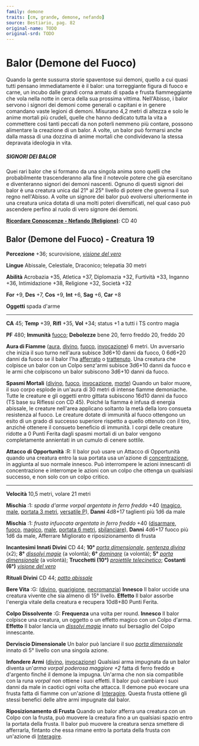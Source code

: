 ```yaml
---
family: demone
traits: [cm, grande, demone, nefando]
source: Bestiario, pag. 82
original-name: TODO
original-srd: TODO
---
```


# Balor (Demone del Fuoco)

Quando la gente sussurra storie spaventose sui demoni, quello a cui quasi tutti
pensano immediatamente è il balor: una torreggiante figura di fuoco e carne, un
incubo dalle grandi corna armato di spada e frusta fiammeggiante che vola nella
notte in cerca della sua prossima vittima. Nell'Abisso, i balor servono i
signori dei demoni come generali o capitani e in genere comandano vaste legioni
di demoni. Misurano 4,2 metri di altezza e solo le anime mortali più crudeli,
quelle che hanno dedicato tutta la vita a commettere così tanti peccati da non
poterli nemmeno più contare, possono alimentare la creazione di un balor. A
volte, un balor può formarsi anche dalla massa di una dozzina di anime mortali
che condividevano la stessa depravata ideologia in vita.

##### SIGNORI DEI BALOR

Quei rari balor che si formano da una singola anima sono quelli che
probabilmente trascenderanno alla fine il notevole potere che già esercitano e
diventeranno signori dei demoni nascenti. Ognuno di questi signori dei balor è
una creatura unica dal 21° al 25° livello di potere che governa il suo regno
nell'Abisso. A volte un signore dei balor può evolversi ulteriormente in una
creatura unica dotata di una molti poteri diversificati, nel qual caso può
ascendere perfino al ruolo di vero signore dei demoni.

**[Ricordare Conoscenze - Nefando (Religione)](/azioni/abilita/ricordare-conoscenze)**:
CD 40

## Balor (Demone del Fuoco) - Creatura 19

**Percezione** +36; scurovisione,
_[visione del vero](/incantesimi/visione-del-vero)_

**Lingue** Abissale, Celestiale, Draconico; telepatia 30 metri

**Abilità** Acrobazia +35, Atletica +37, Diplomazia +32, Furtività +33, Inganno
+36, Intimidazione +38, Religione +32, Società +32

**For** +9, **Des** +7, **Cos** +9, **Int** +6, **Sag** +6, **Car** +8

**Oggetti** spada d'arme

---

**CA** 45; **Temp** +39, **Rifl** +35, **Vol** +34; status +1 a tutti i TS
contro magia

**PF** 480; **Immunità** [fuoco](/tratti/fuoco); **Debolezze** bene 20, ferro
freddo 20, freddo 20

**Aura di Fiamme** ([aura](/tratti/aura), [divino](/tratti/divino),
[fuoco](/tratti/fuoco), [invocazione](/tratti/invocazione)) 6 metri. Un
avversario che inizia il suo turno nell'aura subisce 3d6+10 danni da fuoco, 0
6d6+20 danni da fuoco se il balor l'ha [afferrato](/condizioni/afferrato) o
[trattenuto](/condizioni/trattenuto). Una creatura che colpisce un balor con un
Colpo senz'armi subisce 3d6+10 danni da fuoco e le armi che colpiscono un balor
subiscono 3d6+10 danni da fuoco.

**Spasmi Mortali** ([divino](/tratti/divino), [fuoco](/tratti/fuoco),
[invocazione](/tratti/invocazione), [morte](/tratti/morte)) Quando un balor
muore, il suo corpo esplode in un'aura di 30 metri di intense fiamme demoniache.
Tutte le creature e gli oggetti entro gittata subiscono 16d10 danni da fuoco (TS
base su Riflessi con CD 45). Poiché la fiamma è infusa di energia abissale, le
creature nell'area applicano soltanto la metà della loro consueta resistenza al
fuoco. Le creature dotate di immunità al fuoco ottengono un esito di un grado di
successo superiore rispetto a quello ottenuto con il tiro, anziché ottenere il
consueto beneficio di immunità. I corpi delle creature ridotte a 0 Punti Ferita
dagli spasmi mortali di un balor vengono completamente annientati in un cumulo
di cenere sottile.

**Attacco di Opportunità** :R: Il balor può usare un Attacco di Opportunità
quando una creatura entro la sua portata usa un'azione di
[concentrazione](/tratti/concentrazione), in aggiunta al suo normale innesco.
Può interrompere le azioni innescanti di concentrazione e interrompe le azioni
con un colpo che ottenga un qualsiasi successo, e non solo con un colpo critico.

---

**Velocità** 10,5 metri, volare 21 metri

**Mischia** :1: _spada d'arme vorpal argentata in ferro freddo_ +40
([magico](/tratti/magico), [male](/tratti/male),
[portata 3 metri](/tratti/portata), [versatile P](/tratti/versatile)), **Danni**
4d8+17 taglienti più 1d6 da male

**Mischia** :1: _frusta infuocata argentata in ferro freddo_ +40
([disarmare](/tratti/disarmare), [fuoco](/tratti/fuoco),
[magico](/tratti/magico), [male](/tratti/male),
[portata 6 metri](/tratti/portata), [sbilanciare](/tratti/sbilanciare)),
**Danni** 4d6+17 fuoco più 1d6 da male, Afferrare Migliorato e riposizionamento
di frusta

**Incantesimi Innati Divini** CD 44; **10°**
_[porta dimensionale](/incantesimi/porta-dimensionale)_,
_[sentenza divina](/incantesimi/sentenza-divina)_ (x2); **8°**
_[dissolvi magie](/incantesimi/dissolvi-magie)_ (a volontà); **6°**
_[dominare](/incantesimi/dominare)_ (a volontà); **5°**
_[porta dimensionale](/incantesimi/porta-dimensionale)_ (a volontà);
**Trucchetti (10°)**
_[proiettile telecinetico](/incantesimi/proiettile-telecinetico)_; **Costanti
(6°)** _[visione del vero](/incantesimi/visione-del-vero)_

**Rituali Divini** CD 44; _[patto abissale](/incantesimi/rituali)_

**Bere Vita** :G: ([divino](/tratti/divino), [guarigione](/tratti/guarigione),
[necromanzia](/tratti/necromanzia)) **Innesco** Il balor uccide una creatura
vivente che sia almeno di 15° livello. **Effetto** Il balor assorbe l'energia
vitale della creatura e recupera 10d8+80 Punti Ferita.

**Colpo Dissolvente** :G: **Frequenza** una volta per round. **Innesco** Il
balor colpisce una creatura, un oggetto o un effetto magico con un Colpo d'arma.
**Effetto** Il balor lancia un _[dissolvi magie](/incantesimi/dissolvi-magie)_
innato sul bersaglio del Colpo innescante.

**Derviscio Dimensionale** Un balor può lanciare il suo
_[porta dimensionale](/incantesimi/porta-dimensionale)_ innato di 5° livello con
una singola azione.

**Infondere Armi** ([divino](/tratti/divino),
[invocazione](/tratti/invocazione)) Qualsiasi arma impugnata da un balor diventa
un'_arma vorpal poderosa maggiore +2_ fatta di ferro freddo e d'argento finché
il demone la impugna. Un'arma che non sia compatibile con la runa _vorpal_ non
ottiene i suoi effetti. Il balor può cambiare i suoi danni da male in caotici
ogni volta che attacca. Il demone può evocare una frusta fatta di fiamme con
un'azione di [Interagire](/azioni/base/interagire). Questa frusta ottiene gli
stessi benefici delle altre armi impugnate dal balor.

**Riposizionamento di Frusta** Quando un balor afferra una creatura con un Colpo
con la frusta, può muovere la creatura fino a un qualsiasi spazio entro la
portata della frusta. Il balor può muovere la creatura senza smettere di
afferrarla, fintanto che essa rimane entro la portata della frusta con un'azione
di [Interagire](/azioni/base/interagire).
